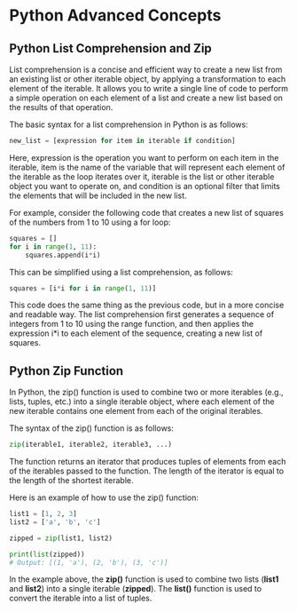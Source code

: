 # Python Advanced Concepts 


## Python List Comprehension and Zip 
List comprehension is a concise and efficient way to create a new list from an existing list or other iterable object, by applying a transformation to each element of the iterable. It allows you to write a single line of code to perform a simple operation on each element of a list and create a new list based on the results of that operation.

The basic syntax for a list comprehension in Python is as follows:

```python
new_list = [expression for item in iterable if condition]

```
Here, expression is the operation you want to perform on each item in the iterable, item is the name of the variable that will represent each element of the iterable as the loop iterates over it, iterable is the list or other iterable object you want to operate on, and condition is an optional filter that limits the elements that will be included in the new list.

For example, consider the following code that creates a new list of squares of the numbers from 1 to 10 using a for loop:

```python
squares = []
for i in range(1, 11):
    squares.append(i*i)

```

This can be simplified using a list comprehension, as follows:


```python
squares = [i*i for i in range(1, 11)]


```

This code does the same thing as the previous code, but in a more concise and readable way. The list comprehension first generates a sequence of integers from 1 to 10 using the range function, and then applies the expression i*i to each element of the sequence, creating a new list of squares.



## Python Zip Function  

In Python, the zip() function is used to combine two or more iterables (e.g., lists, tuples, etc.) into a single iterable object, where each element of the new iterable contains one element from each of the original iterables.

The syntax of the zip() function is as follows:

```python
zip(iterable1, iterable2, iterable3, ...)
```

The function returns an iterator that produces tuples of elements from each of the iterables passed to the function. The length of the iterator is equal to the length of the shortest iterable.

Here is an example of how to use the zip() function:

```python
list1 = [1, 2, 3]
list2 = ['a', 'b', 'c']

zipped = zip(list1, list2)

print(list(zipped))
# Output: [(1, 'a'), (2, 'b'), (3, 'c')]
```
In the example above, the **zip()** function is used to combine two lists (**list1** and **list2**) into a single iterable (**zipped**). The **list()** function is used to convert the iterable into a list of tuples.

